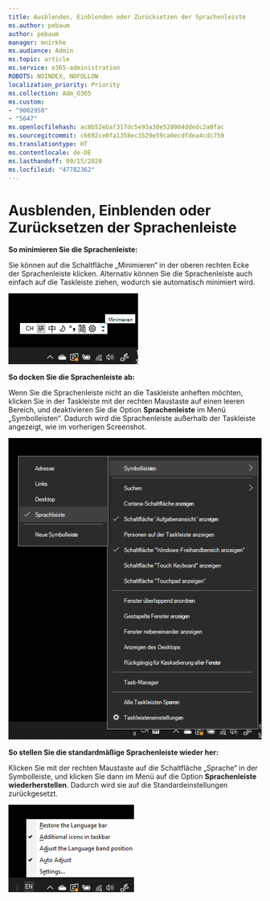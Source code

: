 ```yaml
---
title: Ausblenden, Einblenden oder Zurücksetzen der Sprachenleiste
ms.author: pebaum
author: pebaum
manager: mnirkhe
ms.audience: Admin
ms.topic: article
ms.service: o365-administration
ROBOTS: NOINDEX, NOFOLLOW
localization_priority: Priority
ms.collection: Adm_O365
ms.custom:
- "9002950"
- "5647"
ms.openlocfilehash: ac8b52ebaf317dc5e93a30e528004ddedc2a0fac
ms.sourcegitcommit: c6692ce0fa1358ec3529e59ca0ecdfdea4cdc759
ms.translationtype: HT
ms.contentlocale: de-DE
ms.lasthandoff: 09/15/2020
ms.locfileid: "47782362"
---
```

# <a name="hide-display-or-reset-the-language-bar"></a>Ausblenden, Einblenden oder Zurücksetzen der Sprachenleiste

**So minimieren Sie die Sprachenleiste:**

Sie können auf die Schaltfläche „Minimieren“ in der oberen rechten Ecke der Sprachenleiste klicken. Alternativ können Sie die Sprachenleiste auch einfach auf die Taskleiste ziehen, wodurch sie automatisch minimiert wird.

![Minimieren der Sprachenleiste](media/minimize-language-bar.png)

**So docken Sie die Sprachenleiste ab:**

Wenn Sie die Sprachenleiste nicht an die Taskleiste anheften möchten, klicken Sie in der Taskleiste mit der rechten Maustaste auf einen leeren Bereich, und deaktivieren Sie die Option **Sprachenleiste** im Menü „Symbolleisten“. Dadurch wird die Sprachenleiste außerhalb der Taskleiste angezeigt, wie im vorherigen Screenshot.

![Abdocken der Sprachenleiste](media/pop-out-language-bar.png)

**So stellen Sie die standardmäßige Sprachenleiste wieder her:**

Klicken Sie mit der rechten Maustaste auf die Schaltfläche „Sprache“ in der Symbolleiste, und klicken Sie dann im Menü auf die Option **Sprachenleiste wiederherstellen**. Dadurch wird sie auf die Standardeinstellungen zurückgesetzt.

![Sprachenleiste wiederherstellen](media/restore-language-bar.png)
